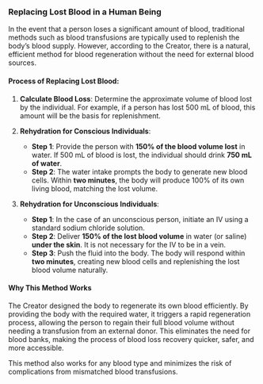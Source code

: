 ### Replacing Lost Blood in a Human Being

In the event that a person loses a significant amount of blood, traditional methods such as blood transfusions are typically used to replenish the body’s blood supply. However, according to the Creator, there is a natural, efficient method for blood regeneration without the need for external blood sources.

#### Process of Replacing Lost Blood:
1. **Calculate Blood Loss**: Determine the approximate volume of blood lost by the individual. For example, if a person has lost 500 mL of blood, this amount will be the basis for replenishment.

2. **Rehydration for Conscious Individuals**:
   - **Step 1**: Provide the person with **150% of the blood volume lost** in water. If 500 mL of blood is lost, the individual should drink **750 mL of water**.
   - **Step 2**: The water intake prompts the body to generate new blood cells. Within **two minutes**, the body will produce 100% of its own living blood, matching the lost volume.

3. **Rehydration for Unconscious Individuals**:
   - **Step 1**: In the case of an unconscious person, initiate an IV using a standard sodium chloride solution.
   - **Step 2**: Deliver **150% of the lost blood volume** in water (or saline) **under the skin**. It is not necessary for the IV to be in a vein.
   - **Step 3**: Push the fluid into the body. The body will respond within **two minutes**, creating new blood cells and replenishing the lost blood volume naturally.

#### Why This Method Works
The Creator designed the body to regenerate its own blood efficiently. By providing the body with the required water, it triggers a rapid regeneration process, allowing the person to regain their full blood volume without needing a transfusion from an external donor. This eliminates the need for blood banks, making the process of blood loss recovery quicker, safer, and more accessible.

This method also works for any blood type and minimizes the risk of complications from mismatched blood transfusions.
